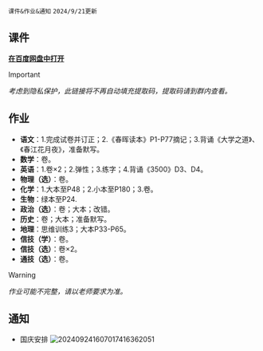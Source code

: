 `课件&作业&通知` `2024/9/21更新`
## 课件
**[在百度网盘中打开](https://pan.baidu.com/s/14VBuFbPU6buK3F1ZHeRzpw)**
> [!IMPORTANT]
> *考虑到隐私保护，此链接将不再自动填充提取码，提取码请到群内查看。*
## 作业
- **语文**：1.完成试卷并订正；2.《春晖读本》P1-P77摘记；3.背诵《大学之道》、《春江花月夜》，准备默写。
- **数学**：卷。
- **英语**：1.卷×2；2.弹性；3.练字；4.背诵《3500》D3、D4。
- **物理（选）**：卷。
- **化学**：1.大本至P48；2.小本至P180；3.卷。
- **生物**：绿本至P24.
- **政治（选）**：卷；大本；改错。
- **历史**：卷；大本；准备默写。
- **地理**：思维训练3；大本P33-P65。
- **信技（学）**：卷。
- **信技（选）**：卷×2。
- **通技（选）**：卷。
> [!WARNING]
> *作业可能不完整，请以老师要求为准。*
## 通知
- 国庆安排
![202409241607017416362051](https://github.com/user-attachments/assets/149272b0-53ea-45f0-9e5c-166edde2068f)

